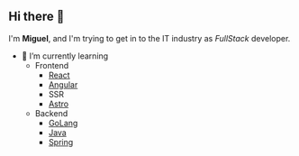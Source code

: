 ## Hi there 👋

I'm **Miguel**, and I'm trying to get in to the IT industry as _FullStack_ developer.

- 🌱 I’m currently learning
  - Frontend
    - [React](https://react.dev/) 
    - [Angular](https://angular.io/)
    - SSR
    - [Astro](https://astro.build/)
  - Backend
    - [GoLang](https://go.dev/)
    - [Java](https://www.java.com/en/)
    - [Spring](https://spring.io/)

<!-- - 👯 I’m looking to collaborate on ...
- 🤔 I’m looking for help with ...
- 💬 Ask me about ...
- 📫 How to reach me: ...-->

